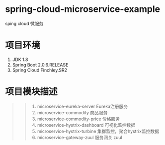 # spring-cloud-microservice-example
sping cloud 微服务

# 项目环境
1. JDK 1.8 
1. Spring Boot 2.0.6.RELEASE
1. Spring Cloud Finchley.SR2

# 项目模块描述
>> 1. microservice-eureka-server  Eureka注册服务  
 >> 2. microservice-commodity 商品服务
 >> 2. microservice-commodity-price 价格服务
 >> 2. microservice-hystrix-dashboard 可视化监控数据
 >> 2. microservice-hystrix-turbine 集群监控，聚合hystrix监控数据
 >> 2. microservice-gateway-zuul  服务网关 zuul